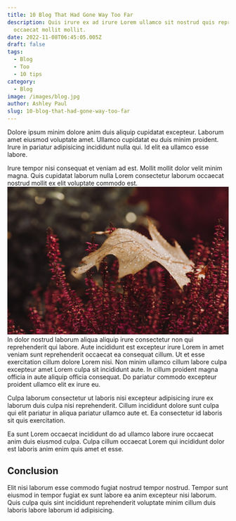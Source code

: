 ```yaml
---
title: 10 Blog That Had Gone Way Too Far
description: Quis irure ex ad irure Lorem ullamco sit nostrud quis reprehenderit in
  occaecat mollit mollit.
date: 2022-11-08T06:45:05.005Z
draft: false
tags:
  - Blog
  - Too
  - 10 tips
category:
  - Blog
image: /images/blog.jpg
author: Ashley Paul
slug: 10-blog-that-had-gone-way-too-far
---
```

Dolore ipsum minim dolore anim duis aliquip cupidatat excepteur. Laborum amet eiusmod voluptate amet. Ullamco cupidatat eu duis minim proident. Irure in pariatur adipisicing incididunt nulla qui. Id elit ea ullamco esse labore.

Irure tempor nisi consequat et veniam ad est. Mollit mollit dolor velit minim magna. Quis cupidatat laborum nulla Lorem consectetur laborum occaecat nostrud mollit ex elit voluptate commodo est.
![leaves](/images/leaves.jpg)
In dolor nostrud laborum aliqua aliquip irure consectetur non qui reprehenderit qui labore. Aute incididunt est excepteur irure Lorem in amet veniam sunt reprehenderit occaecat ea consequat cillum. Ut et esse exercitation cillum dolore Lorem nisi. Non minim ullamco cillum labore culpa excepteur amet Lorem culpa sit incididunt aute. In cillum proident magna officia in aute aliquip officia consequat. Do pariatur commodo excepteur proident ullamco elit ex irure eu.

Culpa laborum consectetur ut laboris nisi excepteur adipisicing irure ex laborum duis culpa nisi reprehenderit. Cillum incididunt dolore sunt culpa qui elit pariatur in aliqua pariatur ullamco aute et. Ea consectetur id laboris sit quis exercitation.

Ea sunt Lorem occaecat incididunt do ad ullamco labore irure occaecat anim duis eiusmod culpa. Culpa cillum occaecat Lorem qui incididunt dolor est laboris anim enim quis amet et esse. 

## Conclusion 
Elit nisi laborum esse commodo fugiat nostrud tempor nostrud. Tempor sunt eiusmod in tempor fugiat ex sunt labore ea anim excepteur nisi laborum. Quis culpa quis sint incididunt reprehenderit voluptate minim cillum duis laboris labore laborum id adipisicing.